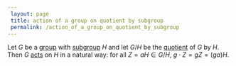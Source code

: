 ```yaml
---
 layout: page
 title: action of a group on quotient by subgroup
 permalink: /action_of_a_group_on_quotient_by_subgroup
---
```

Let $G$ be a [group](https://defsmath.github.io/DefsMath/group) with [subgroup](https://defsmath.github.io/DefsMath/subgroup) $H$ and let $G/H$ be the [quotient](https://defsmath.github.io/DefsMath/quotient_by_subgroup) of $G$ by $H$. Then $G$ [acts](https://defsmath.github.io/DefsMath/group_action) on $H$ in a natural way: for all $Z = aH \in G/H$, $g\cdot Z = gZ = (ga)H$. 